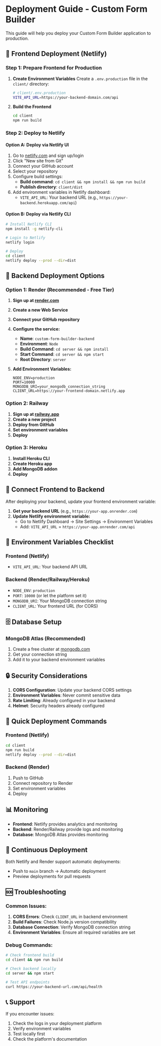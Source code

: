 # Deployment Guide - Custom Form Builder

This guide will help you deploy your Custom Form Builder application to production.

## 🚀 Frontend Deployment (Netlify)

### Step 1: Prepare Frontend for Production

1. **Create Environment Variables**
   Create a `.env.production` file in the `client/` directory:
   ```bash
   # client/.env.production
   VITE_API_URL=https://your-backend-domain.com/api
   ```

2. **Build the Frontend**
   ```bash
   cd client
   npm run build
   ```

### Step 2: Deploy to Netlify

#### Option A: Deploy via Netlify UI
1. Go to [netlify.com](https://netlify.com) and sign up/login
2. Click "New site from Git"
3. Connect your GitHub account
4. Select your repository
5. Configure build settings:
   - **Build command**: `cd client && npm install && npm run build`
   - **Publish directory**: `client/dist`
6. Add environment variables in Netlify dashboard:
   - `VITE_API_URL`: Your backend URL (e.g., `https://your-backend.herokuapp.com/api`)

#### Option B: Deploy via Netlify CLI
```bash
# Install Netlify CLI
npm install -g netlify-cli

# Login to Netlify
netlify login

# Deploy
cd client
netlify deploy --prod --dir=dist
```

## 🔧 Backend Deployment Options

### Option 1: Render (Recommended - Free Tier)

1. **Sign up at [render.com](https://render.com)**
2. **Create a new Web Service**
3. **Connect your GitHub repository**
4. **Configure the service:**
   - **Name**: `custom-form-builder-backend`
   - **Environment**: `Node`
   - **Build Command**: `cd server && npm install`
   - **Start Command**: `cd server && npm start`
   - **Root Directory**: `server`

5. **Add Environment Variables:**
   ```
   NODE_ENV=production
   PORT=10000
   MONGODB_URI=your_mongodb_connection_string
   CLIENT_URL=https://your-frontend-domain.netlify.app
   ```

### Option 2: Railway

1. **Sign up at [railway.app](https://railway.app)**
2. **Create a new project**
3. **Deploy from GitHub**
4. **Set environment variables**
5. **Deploy**

### Option 3: Heroku

1. **Install Heroku CLI**
2. **Create Heroku app**
3. **Add MongoDB addon**
4. **Deploy**

## 🔗 Connect Frontend to Backend

After deploying your backend, update your frontend environment variable:

1. **Get your backend URL** (e.g., `https://your-app.onrender.com`)
2. **Update Netlify environment variable:**
   - Go to Netlify Dashboard → Site Settings → Environment Variables
   - Add: `VITE_API_URL` = `https://your-app.onrender.com/api`

## 📝 Environment Variables Checklist

### Frontend (Netlify)
- `VITE_API_URL`: Your backend API URL

### Backend (Render/Railway/Heroku)
- `NODE_ENV`: `production`
- `PORT`: `10000` (or let the platform set it)
- `MONGODB_URI`: Your MongoDB connection string
- `CLIENT_URL`: Your frontend URL (for CORS)

## 🗄️ Database Setup

### MongoDB Atlas (Recommended)
1. Create a free cluster at [mongodb.com](https://mongodb.com)
2. Get your connection string
3. Add it to your backend environment variables

## 🔒 Security Considerations

1. **CORS Configuration**: Update your backend CORS settings
2. **Environment Variables**: Never commit sensitive data
3. **Rate Limiting**: Already configured in your backend
4. **Helmet**: Security headers already configured

## 🚀 Quick Deployment Commands

### Frontend (Netlify)
```bash
cd client
npm run build
netlify deploy --prod --dir=dist
```

### Backend (Render)
1. Push to GitHub
2. Connect repository to Render
3. Set environment variables
4. Deploy

## 📊 Monitoring

- **Frontend**: Netlify provides analytics and monitoring
- **Backend**: Render/Railway provide logs and monitoring
- **Database**: MongoDB Atlas provides monitoring

## 🔄 Continuous Deployment

Both Netlify and Render support automatic deployments:
- Push to `main` branch → Automatic deployment
- Preview deployments for pull requests

## 🆘 Troubleshooting

### Common Issues:
1. **CORS Errors**: Check `CLIENT_URL` in backend environment
2. **Build Failures**: Check Node.js version compatibility
3. **Database Connection**: Verify MongoDB connection string
4. **Environment Variables**: Ensure all required variables are set

### Debug Commands:
```bash
# Check frontend build
cd client && npm run build

# Check backend locally
cd server && npm start

# Test API endpoints
curl https://your-backend-url.com/api/health
```

## 📞 Support

If you encounter issues:
1. Check the logs in your deployment platform
2. Verify environment variables
3. Test locally first
4. Check the platform's documentation 